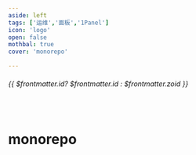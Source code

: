 ```yaml
---
aside: left
tags: ['运维','面板','1Panel']
icon: 'logo'
open: false
mothbal: true
cover: 'monorepo'

---
```

 
######  {{ $frontmatter.id? $frontmatter.id : $frontmatter.zoid }}
 
<br/>
 
# monorepo